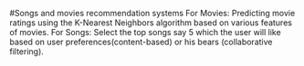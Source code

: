 #Songs and movies recommendation systems
For Movies: Predicting movie ratings using the K-Nearest Neighbors algorithm based on various features of movies. 
For Songs: Select the top songs say 5 which the user will like based on user preferences(content-based) or his bears (collaborative filtering).
